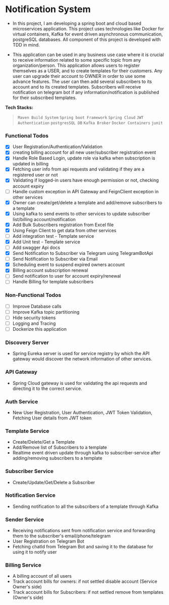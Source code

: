 # Notification System

- In this project, I am developing a spring boot and cloud based microservices application. This project uses
technologies like Docker for virtual containers, Kafka for event driven asynchronous communication, postgreSQL 
databases. All component of this project is developed with TDD in mind.

- This application can be used in any business use case where it is crucial to receive information related
to some specific topic from any organization/person. This application allows users to register themselves 
as a USER, and to create templates for their customers. Any user can upgrade their account to OWNER in order
to use some advance features. The user can then add several subscribers to its account and to its created templates.
Subscribers will receive notification on telegram bot if any information/notification is published for their 
subscribed templates.

**Tech Stacks:**
> `Maven Build System` `Spring boot Framework` `Spring Cloud` `JWT Authentication` `postgresSQL DB` `Kafka Broker` 
> `Docker Containers` `junit`

### Functional Todos

- [x] User Registration/Authentication/Validation
- [x] creating billing account for all new user/subscriber registration event
- [x] Handle Role Based Login, update role via kafka when subscription is updated in billing
- [x] Fetching user info from api requests and validating if they are a registered user or not
- [x] Validating if logged-in users have enough permission or not, checking account expiry
- [ ] Handle custom exception in API Gateway and FeignClient exception in other services
- [x] Owner can create/get/delete a template and add/remove subscribers to a template
- [x] Using kafka to send events to other services to update subscriber list/billing account/notification
- [x] Add Bulk Subscribers registration from Excel file
- [x] Using Feign Client to get data from other services
- [ ] Add integration test - Template service
- [x] Add Unit test - Template service
- [ ] Add swagger Api docs
- [x] Send Notification to Subscriber via Telegram using TelegramBotApi
- [ ] Send Notification to Subscriber via Email
- [x] Scheduling event to suspend expired owners account
- [x] Billing account subscription renewal
- [ ] Send notification to user for account expiry/renewal
- [ ] Handle Billing for template subscribers

### Non-Functional Todos

- [ ] Improve Database calls
- [ ] Improve Kafka topic partitioning
- [ ] Hide security tokens 
- [ ] Logging and Tracing
- [ ] Dockerize this application

### Discovery Server
 - Spring Eureka server is used for service registry by which the API gateway would discover the network information of 
other services.

### API Gateway
- Spring Cloud gateway is used for validating the api requests and directing it to the correct service. 

### Auth Service
- New User Registration, User Authentication, JWT Token Validation, Fetching User details from JWT token

### Template Service
- Create/Delete/Get a Template
- Add/Remove list of Subscribers to a template
- Realtime event driven update through kafka to subscriber-service after adding/removing subscribers to a template

### Subscriber Service
- Create/Update/Get/Delete a Subscriber

### Notification Service
- Sending notification to all the subscribers of a template through Kafka

### Sender Service 
- Receiving notifications sent from notification service and forwarding them to the subscriber's email/phone/telegram
- User Registration on Telegram Bot
- Fetching chatId from Telegram Bot and saving it to the database for using it to notify user

### Billing Service
- A billing account of all users
- Track account bills for owners: if not settled disable account (Service Owner's side)
- Track account bills for Subscribers: if not settled remove from templates (Owner's side)
